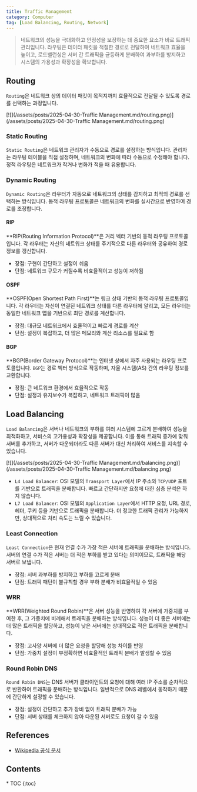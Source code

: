 ```yaml
---
title: Traffic Management
category: Computer
tag: [Load Balancing, Routing, Network]
---
```


> 네트워크의 성능을 극대화하고 안정성을 보장하는 데 중요한 요소가 바로 트래픽 관리입니다. 라우팅은 데이터 패킷을 적절한 경로로 전달하여 네트워크 효율을 높이고, 로드밸런싱은 서버 간 트래픽을 균등하게 분배하여 과부하를 방지하고 시스템의 가용성과 확장성을 확보합니다. 


## Routing
`Routing`은 네트워크 상의 데이터 패킷이 목적지까지 효율적으로 전달될 수 있도록 경로를 선택하는 과정입니다. 

[![](/assets/posts/2025-04-30-Traffic Management.md/routing.png)](/assets/posts/2025-04-30-Traffic Management.md/routing.png)

### Static Routing
`Static Routing`은 네트워크 관리자가 수동으로 경로를 설정하는 방식입니다. 관리자는 라우팅 테이블을 직접 설정하며, 네트워크의 변화에 따라 수동으로 수정해야 합니다. 정적 라우팅은 네트워크가 작거나 변화가 적을 때 유용합니다.

### Dynamic Routing
`Dynamic Routing`은 라우터가 자동으로 네트워크의 상태를 감지하고 최적의 경로를 선택하는 방식입니다. 동적 라우팅 프로토콜은 네트워크의 변화를 실시간으로 반영하여 경로를 조정합니다. 

#### RIP
**RIP(Routing Information Protocol)**은 거리 벡터 기반의 동적 라우팅 프로토콜입니다. 각 라우터는 자신의 네트워크 상태를 주기적으로 다른 라우터와 공유하여 경로 정보를 갱신합니다. 

- 장점: 구현이 간단하고 설정이 쉬움
- 단점: 네트워크 규모가 커질수록 비효율적이고 성능이 저하됨

#### OSPF
**OSPF(Open Shortest Path First)**는 링크 상태 기반의 동적 라우팅 프로토콜입니다. 각 라우터는 자신이 연결된 네트워크 상태를 다른 라우터에 알리고, 모든 라우터는 동일한 네트워크 맵을 기반으로 최단 경로를 계산합니다. 

- 장점: 대규모 네트워크에서 효율적이고 빠르게 경로를 계산
- 단점: 설정이 복잡하고, 더 많은 메모리와 계산 리소스를 필요로 함

#### BGP
**BGP(Border Gateway Protocol)**는 인터넷 상에서 자주 사용되는 라우팅 프로토콜입니다. `BGP`는 경로 벡터 방식으로 작동하며, 자율 시스템(AS) 간의 라우팅 정보를 교환합니다. 

- 장점: 큰 네트워크 환경에서 효율적으로 작동
- 단점: 설정과 유지보수가 복잡하고, 네트워크 트래픽이 많음

## Load Balancing
`Load Balancing`은 서버나 네트워크의 부하를 여러 시스템에 고르게 분배하여 성능을 최적화하고, 서비스의 고가용성과 확장성을 제공합니다. 이를 통해 트래픽 증가에 맞춰 서버를 추가하고, 서버가 다운되더라도 다른 서버가 대신 처리하여 서비스를 지속할 수 있습니다.

[![](/assets/posts/2025-04-30-Traffic Management.md/balancing.png)](/assets/posts/2025-04-30-Traffic Management.md/balancing.png)

- `L4 Load Balancer`: OSI 모델의 `Transport Layer`에서 IP 주소와 `TCP/UDP` 포트를 기반으로 트래픽을 분배합니다. 빠르고 간단하지만 요청에 대한 심층 분석은 하지 않습니다.
- `L7 Load Balancer`: OSI 모델의 `Application Layer`에서 HTTP 요청, URL 경로, 헤더, 쿠키 등을 기반으로 트래픽을 분배합니다. 더 정교한 트래픽 관리가 가능하지만, 상대적으로 처리 속도는 느릴 수 있습니다.

### Least Connection
`Least Connection`은 현재 연결 수가 가장 적은 서버에 트래픽을 분배하는 방식입니다. 서버의 연결 수가 적은 서버는 더 적은 부하를 받고 있다는 의미이므로, 트래픽을 해당 서버로 보냅니다.

- 장점: 서버 과부하를 방지하고 부하를 고르게 분배
- 단점: 트래픽 패턴이 불규칙할 경우 부하 분배가 비효율적일 수 있음

### WRR
**WRR(Weighted Round Robin)**은 서버 성능을 반영하여 각 서버에 가중치를 부여한 후, 그 가중치에 비례해서 트래픽을 분배하는 방식입니다. 성능이 더 좋은 서버에는 더 많은 트래픽을 할당하고, 성능이 낮은 서버에는 상대적으로 적은 트래픽을 분배합니다.

- 장점: 고사양 서버에 더 많은 요청을 할당해 성능 차이를 반영
- 단점: 가중치 설정이 부정확하면 비효율적인 트래픽 분배가 발생할 수 있음

### Round Robin DNS
`Round Robin DNS`는 DNS 서버가 클라이언트의 요청에 대해 여러 IP 주소를 순차적으로 반환하여 트래픽을 분배하는 방식입니다. 일반적으로 DNS 레벨에서 동작하기 때문에 간단하게 설정할 수 있습니다.

- 장점: 설정이 간단하고 추가 장비 없이 트래픽 분배가 가능
- 단점: 서버 상태를 체크하지 않아 다운된 서버로도 요청이 갈 수 있음

## References
- [Wikipedia 공식 문서](https://wikipedia.org/wiki/)

<nav class="post-toc" markdown="1">
  <h2>Contents</h2>
* TOC
{:toc}
</nav>

